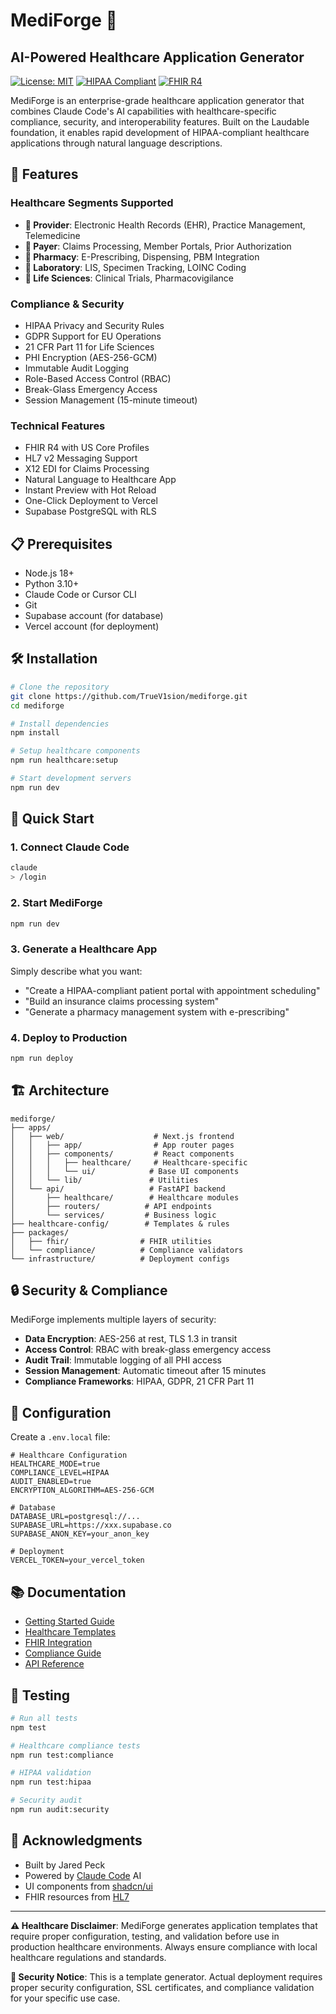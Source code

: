 # MediForge 🏥
## AI-Powered Healthcare Application Generator

[![License: MIT](https://img.shields.io/badge/License-MIT-yellow.svg)](https://opensource.org/licenses/MIT)
[![HIPAA Compliant](https://img.shields.io/badge/HIPAA-Compliant-green.svg)](https://www.hhs.gov/hipaa/index.html)
[![FHIR R4](https://img.shields.io/badge/FHIR-R4-blue.svg)](https://www.hl7.org/fhir/)

MediForge is an enterprise-grade healthcare application generator that combines Claude Code's AI capabilities with healthcare-specific compliance, security, and interoperability features. Built on the Laudable foundation, it enables rapid development of HIPAA-compliant healthcare applications through natural language descriptions.

## 🚀 Features

### Healthcare Segments Supported
- **🏥 Provider**: Electronic Health Records (EHR), Practice Management, Telemedicine
- **💼 Payer**: Claims Processing, Member Portals, Prior Authorization
- **💊 Pharmacy**: E-Prescribing, Dispensing, PBM Integration
- **🔬 Laboratory**: LIS, Specimen Tracking, LOINC Coding
- **🧪 Life Sciences**: Clinical Trials, Pharmacovigilance

### Compliance & Security
- HIPAA Privacy and Security Rules
- GDPR Support for EU Operations
- 21 CFR Part 11 for Life Sciences
- PHI Encryption (AES-256-GCM)
- Immutable Audit Logging
- Role-Based Access Control (RBAC)
- Break-Glass Emergency Access
- Session Management (15-minute timeout)

### Technical Features
- FHIR R4 with US Core Profiles
- HL7 v2 Messaging Support
- X12 EDI for Claims Processing
- Natural Language to Healthcare App
- Instant Preview with Hot Reload
- One-Click Deployment to Vercel
- Supabase PostgreSQL with RLS

## 📋 Prerequisites

- Node.js 18+
- Python 3.10+
- Claude Code or Cursor CLI
- Git
- Supabase account (for database)
- Vercel account (for deployment)

## 🛠️ Installation

```bash
# Clone the repository
git clone https://github.com/TrueV1sion/mediforge.git
cd mediforge

# Install dependencies
npm install

# Setup healthcare components
npm run healthcare:setup

# Start development servers
npm run dev
```

## 🎯 Quick Start

### 1. Connect Claude Code
```bash
claude
> /login
```

### 2. Start MediForge
```bash
npm run dev
```

### 3. Generate a Healthcare App
Simply describe what you want:
- "Create a HIPAA-compliant patient portal with appointment scheduling"
- "Build an insurance claims processing system"
- "Generate a pharmacy management system with e-prescribing"

### 4. Deploy to Production
```bash
npm run deploy
```

## 🏗️ Architecture

```
mediforge/
├── apps/
│   ├── web/                    # Next.js frontend
│   │   ├── app/                # App router pages
│   │   ├── components/         # React components
│   │   │   ├── healthcare/     # Healthcare-specific
│   │   │   └── ui/            # Base UI components
│   │   └── lib/               # Utilities
│   └── api/                   # FastAPI backend
│       ├── healthcare/        # Healthcare modules
│       ├── routers/          # API endpoints
│       └── services/         # Business logic
├── healthcare-config/        # Templates & rules
├── packages/
│   ├── fhir/                # FHIR utilities
│   └── compliance/          # Compliance validators
└── infrastructure/          # Deployment configs
```

## 🔒 Security & Compliance

MediForge implements multiple layers of security:

- **Data Encryption**: AES-256 at rest, TLS 1.3 in transit
- **Access Control**: RBAC with break-glass emergency access
- **Audit Trail**: Immutable logging of all PHI access
- **Session Management**: Automatic timeout after 15 minutes
- **Compliance Frameworks**: HIPAA, GDPR, 21 CFR Part 11

## 🔧 Configuration

Create a `.env.local` file:

```env
# Healthcare Configuration
HEALTHCARE_MODE=true
COMPLIANCE_LEVEL=HIPAA
AUDIT_ENABLED=true
ENCRYPTION_ALGORITHM=AES-256-GCM

# Database
DATABASE_URL=postgresql://...
SUPABASE_URL=https://xxx.supabase.co
SUPABASE_ANON_KEY=your_anon_key

# Deployment
VERCEL_TOKEN=your_vercel_token
```

## 📚 Documentation

- [Getting Started Guide](./docs/getting-started.md)
- [Healthcare Templates](./docs/templates.md)
- [FHIR Integration](./docs/fhir-integration.md)
- [Compliance Guide](./docs/compliance.md)
- [API Reference](./docs/api-reference.md)

## 🧪 Testing

```bash
# Run all tests
npm test

# Healthcare compliance tests
npm run test:compliance

# HIPAA validation
npm run test:hipaa

# Security audit
npm run audit:security
```



## 🙏 Acknowledgments

- Built by Jared Peck
- Powered by [Claude Code](https://anthropic.com) AI
- UI components from [shadcn/ui](https://ui.shadcn.com)
- FHIR resources from [HL7](https://www.hl7.org/fhir/)

---

**⚠️ Healthcare Disclaimer**: MediForge generates application templates that require proper configuration, testing, and validation before use in production healthcare environments. Always ensure compliance with local healthcare regulations and standards.

**🔐 Security Notice**: This is a template generator. Actual deployment requires proper security configuration, SSL certificates, and compliance validation for your specific use case.
